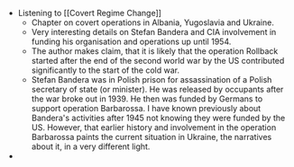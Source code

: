 - Listening to [[Covert Regime Change]]
	- Chapter on covert operations in Albania, Yugoslavia and Ukraine.
	- Very interesting details on Stefan Bandera and CIA involvement in funding his organisation and operations up until 1954.
	- The author makes claim, that it is likely that the operation Rollback started after the end of the second world war by the US contributed significantly to the start of the cold war.
	- Stefan Bandera was in Polish prison for assassination of a Polish secretary of state (or minister). He was released by occupants after the war broke out in 1939. He then was funded by Germans to support operation Barbarossa. I have known previously about Bandera's activities after 1945 not knowing they were funded by the US. However, that earlier history and involvement in the operation Barbarossa paints the current situation in Ukraine, the narratives about it, in a very different light.
-